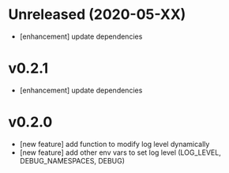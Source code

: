 # Unreleased (2020-05-XX)
- \[enhancement\] update dependencies

# v0.2.1
- \[enhancement\] update dependencies


# v0.2.0
- \[new feature\] add function to modify log level dynamically
- \[new feature\] add other env vars to set log level (LOG_LEVEL, DEBUG_NAMESPACES, DEBUG)
